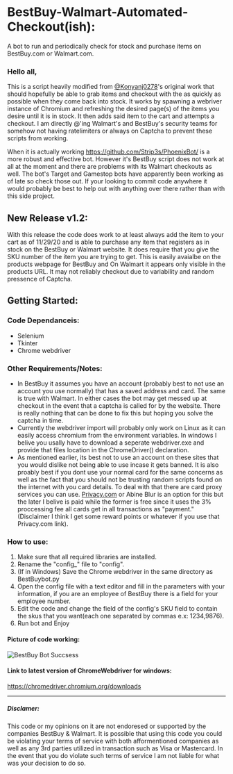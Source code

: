  BestBuy-Walmart-Automated-Checkout(ish):
 =======================================
A bot to run and periodically check for stock and purchase items on BestBuy.com or Walmart.com. 

### Hello all,

This is a script heavily modified from [@Konyanj0278](https://github.com/Konyanj0278/BestBuy-Automated-Checkout)'s original work that should hopefully be able to grab items and checkout with the as quickly as possible when they come back into stock. It works by spawning a webriver instance of Chromium and refreshing the desired page(s) of the items you desire until it is in stock. It then adds said item to the cart and attempts a checkout. I am directly @'ing Walmart's and BestBuy's security teams for somehow not having ratelimiters or always on Captcha to prevent these scripts from working.

When it is actually working https://github.com/Strip3s/PhoenixBot/ is a more robust and effective bot. However it's BestBuy script does not work at all at the moment and there are problems with its Walmart checkouts as well. The bot's Target and Gamestop bots have apparently been working as of late so check those out. If your looking to commit code anywhere it would probably be best to help out with anything over there rather than with this side project.

New Release v1.2:
----------------
With this release the code does work to at least always add the item to your cart as of 11/29/20 and is able to purchase any item that registers as in stock on the BestBuy or Walmart website. It does require that you give the SKU number of the item you are trying to get. This is easily avaialbe on the products webpage for BestBuy and On Walmart it appears only visible in the products URL. It may not reliably checkout due to variability and random pressence of Captcha.

Getting Started:
---------------
### Code Dependanceis:
 * Selenium
 * Tkinter
 * Chrome webdriver
 
### Other Requirements/Notes:
- In BestBuy it assumes you have an account (probably best to not use an account you use normally) that has a saved address and card. The same is true with Walmart. In either cases the bot may get messed up at checkout in the event that a captcha is called for by the website. There is really nothing that can be done to fix this but hoping you solve the captcha in time.
- Currently the webdriver import will probably only work on Linux as it can easily access chromium from the environment variables. In windows I belive you usally have to download a seperate webdriver.exe and provide that files location in the ChromeDriver() declaration.
- As mentioned earlier, its best not to use an account on these sites that you would dislike not being able to use incase it gets banned. It is also proably best if you dont use your normal card for the same concerns as well as the fact that you should not be trusting random scripts found on the internet with you card details. To deal with that there are card proxy services you can use. [Privacy.com](https://privacy.com/join/QMYUX) or Abine Blur is an option for this but the later I belive is paid while the former is free since it uses the 3% proccessing fee all cards get in all transactions as "payment." (Disclaimer I think I get some reward points or whatever if you use that Privacy.com link).
  
### How to use:
1) Make sure that all required libraries are installed.
2) Rename the "config_" file to "config".
3) (If in Windows) Save the Chrome webdriver in the same directory as BestBuybot.py
4) Open the config file with a text editor and fill in the parameters with your information, if you are an employee of BestBuy there is a field for your employee number.
5) Edit the code and change the field of the config's SKU field to contain the skus that you want(each one separated by commas e.x: 1234,9876).
6) Run bot and Enjoy

#### Picture of code working:
 ![BestBuy Bot Succsess](https://user-images.githubusercontent.com/55165705/98168055-df014300-1e9e-11eb-9eeb-f8911be903d2.JPG)


#### Link to latest version of ChromeWebdriver for windows:
https://chromedriver.chromium.org/downloads


---------------------------
##### Disclamer: 
This code or my opinions on it are not endoresed or supported by the companies BestBuy & Walmart. It is possible that using this code you could be violating your terms of service with both afformentioned companies as well as any 3rd parties utilized in transaction such as Visa or Mastercard. In the event that you do violate such terms of service I am not liable for what was your decision to do so. 

